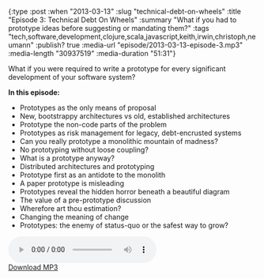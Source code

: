 {:type :post
 :when "2013-03-13"
 :slug "technical-debt-on-wheels"
 :title "Episode 3: Technical Debt On Wheels"
 :summary "What if you had to prototype ideas before suggesting or mandating them?"
 :tags "tech,software,development,clojure,scala,javascript,keith,irwin,christoph,neumann"
 :publish? true
 :media-url "episode/2013-03-13-episode-3.mp3"
 :media-length "30937519"
 :media-duration "51:31"}

What if you were required to write a prototype for every significant
development of your software system?

**In this episode:**

  * Prototypes as the only means of proposal
  * New, bootstrappy architectures vs old, established architectures
  * Prototype the non-code parts of the problem
  * Prototypes as risk management for legacy, debt-encrusted systems
  * Can you really prototype a monolithic mountain of madness?
  * No prototyping without loose coupling?
  * What is a prototype anyway?
  * Distributed architectures and prototyping
  * Prototype first as an antidote to the monolith
  * A paper prototype is misleading
  * Prototypes reveal the hidden horror beneath a beautiful diagram
  * The value of a pre-prototype discussion
  * Wherefore art thou estimation?
  * Changing the meaning of change
  * Prototypes: the enemy of status-quo or the safest way to grow?

<div class="audio-wrapper">
  <audio controls>
    <source src="episode/2013-03-13-episode-3.mp3" type="audio/mpeg"/>
  </audio>
  <div class="audio-download">
    <a href="episode/2013-03-13-episode-3.mp3">Download MP3</a>
  </div>
</div>
